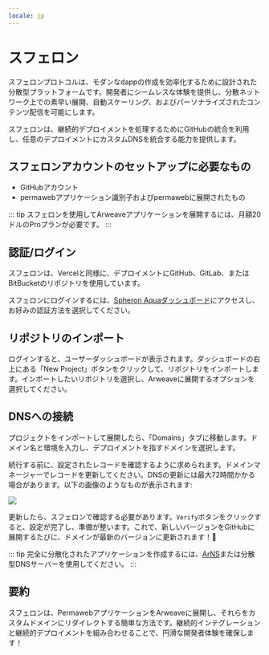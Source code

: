 ```yaml
---
locale: jp
---
```

# スフェロン

スフェロンプロトコルは、モダンなdappの作成を効率化するために設計された分散型プラットフォームです。開発者にシームレスな体験を提供し、分散ネットワーク上での素早い展開、自動スケーリング、およびパーソナライズされたコンテンツ配信を可能にします。

スフェロンは、継続的デプロイメントを処理するためにGitHubの統合を利用し、任意のデプロイメントにカスタムDNSを統合する能力を提供します。

## スフェロンアカウントのセットアップに必要なもの

* GitHubアカウント
* permawebアプリケーション識別子およびpermawebに展開されたもの

::: tip
スフェロンを使用してArweaveアプリケーションを展開するには、月額20ドルのProプランが必要です。
:::

## 認証/ログイン

スフェロンは、Vercelと同様に、デプロイメントにGitHub、GitLab、またはBitBucketのリポジトリを使用しています。

スフェロンにログインするには、[Spheron Aquaダッシュボード](https://app.spheron.network/)にアクセスし、お好みの認証方法を選択してください。

## リポジトリのインポート

ログインすると、ユーザーダッシュボードが表示されます。ダッシュボードの右上にある「New Project」ボタンをクリックして、リポジトリをインポートします。インポートしたいリポジトリを選択し、Arweaveに展開するオプションを選択してください。

## DNSへの接続

プロジェクトをインポートして展開したら、「Domains」タブに移動します。ドメイン名と環境を入力し、デプロイメントを指すドメインを選択します。

続行する前に、設定されたレコードを確認するように求められます。ドメインマネージャーでレコードを更新してください。DNSの更新には最大72時間かかる場合があります。以下の画像のようなものが表示されます:

<img src="https://arweave.net/8BNk8spFayPCdCHx1XrsoMtMdX1-qsDYAORPJ8BNZ3Y" />

更新したら、スフェロンで確認する必要があります。`Verify`ボタンをクリックすると、設定が完了し、準備が整います。これで、新しいバージョンをGitHubに展開するたびに、ドメインが最新のバージョンに更新されます！🎉


::: tip
完全に分散化されたアプリケーションを作成するには、[ArNS](https://ar.io/arns)または分散型DNSサーバーを使用してください。
:::

## 要約

スフェロンは、PermawebアプリケーションをArweaveに展開し、それらをカスタムドメインにリダイレクトする簡単な方法です。継続的インテグレーションと継続的デプロイメントを組み合わせることで、円滑な開発者体験を確保します！